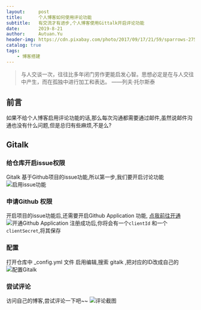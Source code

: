 ```yaml
---
layout:     post                    
title:      个人博客如何使用评论功能               
subtitle:   有交流才有进步,个人博客使用Gittalk开启评论功能
date:       2019-8-21             
author:     Autuan.Yu
header-img: https://cdn.pixabay.com/photo/2017/09/17/21/59/sparrows-2759978__340.jpg
catalog: true                      
tags:                               
    - 博客搭建
---
```

>与人交谈一次，往往比多年闭门劳作更能启发心智。思想必定是在与人交往中产生，而在孤独中进行加工和表达。
>  ——列夫·托尔斯泰


## 前言

如果不给个人博客启用评论功能的话,那么每次沟通都需要通过邮件,虽然说邮件沟通也没有什么问题,但是总归有些麻烦,不是么?

## Gitalk
### 给仓库开启issue权限
Gitalk 基于Github项目的issue功能,所以第一步,我们要开启讨论功能
![启用issue功能](https://i.loli.net/2019/08/22/6FWQd3DnqPsNAV8.png)

### 申请Github 权限
开启项目的issue功能后,还需要开启Github Application 功能, [点我前往开通](https://github.com/settings/applications/new)
![开通Github Application](https://i.loli.net/2019/08/22/uA5Z3YNqGTedR7U.png)
注册成功后,你将会有一个`clientId` 和一个 `clientSecret`,将其保存

### 配置
打开仓库中 _config.yml 文件 启用编辑,搜索 gitalk ,把对应的ID改成自己的
![配置Gitalk](https://i.loli.net/2019/08/22/uMQYx9Iz5cO1yTw.png)

### 尝试评论
访问自己的博客,尝试评论一下吧~~
![评论截图](https://i.loli.net/2019/08/22/e6NWnBh8iswRKQz.png)